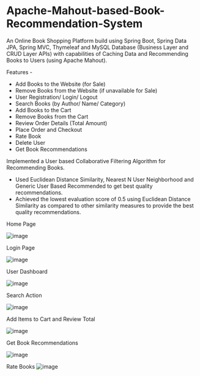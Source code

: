 # Apache-Mahout-based-Book-Recommendation-System

An Online Book Shopping Platform build using Spring Boot, Spring Data JPA, Spring MVC, Thymeleaf and MySQL Database (Business Layer and CRUD Layer APIs) with capabilities of Caching Data and Recommending Books to Users (using Apache Mahout).

Features -
- Add Books to the Website (for Sale)
- Remove Books from the Website (if unavailable for Sale)
- User Registration/ Login/ Logout
- Search Books (by Author/ Name/ Category)
- Add Books to the Cart
- Remove Books from the Cart
- Review Order Details (Total Amount)
- Place Order and Checkout
- Rate Book
- Delete User
- Get Book Recommendations

Implemented a User based Collaborative Filtering Algorithm for Recommending Books.
- Used Euclidean Distance Similarity, Nearest N User Neighborhood and Generic User Based Recommended to get best quality recommendations.
- Achieved the lowest evaluation score of 0.5 using Euclidean Distance Similarity as compared to other similarity measures to provide the best quality recommendations.

Home Page

![image](https://user-images.githubusercontent.com/22481474/131991300-31e2915c-63e1-42d2-9565-8f0b0b62ad52.png)

Login Page

![image](https://user-images.githubusercontent.com/22481474/131991709-79630fa2-0bff-45d6-a860-829ec11490c4.png)

User Dashboard

![image](https://user-images.githubusercontent.com/22481474/131991828-c7d19ee5-c5e7-4cca-a455-6a5c0862168f.png)

Search Action

![image](https://user-images.githubusercontent.com/22481474/131992082-1690d972-8ee0-4835-a71f-358a142809ef.png)

Add Items to Cart and Review Total

![image](https://user-images.githubusercontent.com/22481474/131992942-abb283da-b5de-424e-a43b-f91f95b9cc9c.png)

Get Book Recommendations

![image](https://user-images.githubusercontent.com/22481474/131993970-913923c4-fcc4-46fb-95a2-934c381597ae.png)

Rate Books
![image](https://user-images.githubusercontent.com/22481474/131994281-fd2d130d-6bb0-4e75-a777-3d0b806cd7c1.png)

